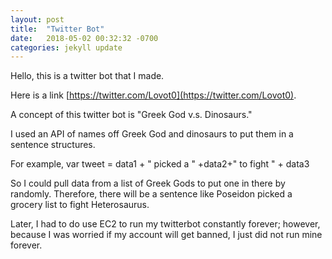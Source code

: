 ```yaml
---
layout: post
title:  "Twitter Bot"
date:   2018-05-02 00:32:32 -0700
categories: jekyll update
---
```

Hello, this is a twitter bot that I made.

Here is a link [https://twitter.com/Lovot0](https://twitter.com/Lovot0).

A concept of this twitter bot is "Greek God v.s. Dinosaurs."

I used an API of names off Greek God and dinosaurs to put them in a sentence structures.

For example, var tweet = data1 + " picked a " +data2+" to fight " + data3

So I could pull data from a list of Greek Gods to put one in there by randomly.
Therefore, there will be a sentence like Poseidon picked a grocery list to fight Heterosaurus.

Later, I had to do use EC2 to run my twitterbot constantly forever; however, because I was worried
if my account will get banned, I just did not run mine forever. 

